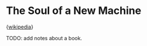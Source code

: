 # The Soul of a New Machine

{[wikipedia](https://en.wikipedia.org/wiki/The_Soul_of_a_New_Machine)}

TODO: add notes about a book.
